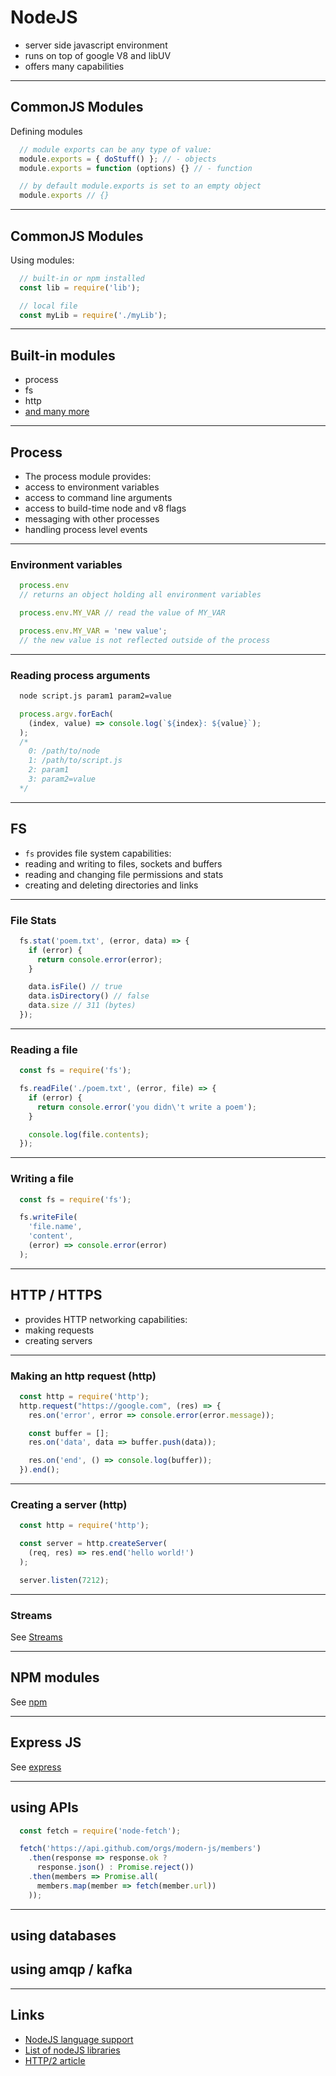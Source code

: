 # NodeJS

- server side javascript environment
- runs on top of google V8 and libUV
- offers many capabilities
---

## CommonJS Modules

Defining modules
```javascript
  // module exports can be any type of value:  
  module.exports = { doStuff() }; // - objects
  module.exports = function (options) {} // - function

  // by default module.exports is set to an empty object
  module.exports // {}
```
---

## CommonJS Modules

Using modules:
```javascript
  // built-in or npm installed
  const lib = require('lib');

  // local file
  const myLib = require('./myLib');
```
---

## Built-in modules

- process
- fs
- http
- [and many more](https://nodejs.org/api)

---

## Process

- The process module provides:
- access to environment variables
- access to command line arguments
- access to build-time node and v8 flags
- messaging with other processes
- handling process level events

---
### Environment variables

```javascript
  process.env
  // returns an object holding all environment variables

  process.env.MY_VAR // read the value of MY_VAR

  process.env.MY_VAR = 'new value';
  // the new value is not reflected outside of the process
```
---

### Reading process arguments

```bash
  node script.js param1 param2=value
```

```javascript
  process.argv.forEach(
    (index, value) => console.log(`${index}: ${value}`);
  );
  /*
    0: /path/to/node
    1: /path/to/script.js
    2: param1
    3: param2=value
  */
```
---

## FS

- `fs` provides file system capabilities:
- reading and writing to files, sockets and buffers
- reading and changing file permissions and stats
- creating and deleting directories and links
---

### File Stats

```javascript
  fs.stat('poem.txt', (error, data) => {
    if (error) {
      return console.error(error);
    }

    data.isFile() // true
    data.isDirectory() // false
    data.size // 311 (bytes)
  });
```
---

### Reading a file

```javascript
  const fs = require('fs');

  fs.readFile('./poem.txt', (error, file) => {
    if (error) {
      return console.error('you didn\'t write a poem');
    }

    console.log(file.contents);
  });
```
---

### Writing a file

```javascript
  const fs = require('fs');

  fs.writeFile(
    'file.name',
    'content',
    (error) => console.error(error)
  );
```
---

## HTTP / HTTPS

- provides HTTP networking capabilities:
- making requests
- creating servers
---

### Making an http request (http)

```javascript
  const http = require('http');
  http.request("https://google.com", (res) => {
    res.on('error', error => console.error(error.message));

    const buffer = [];
    res.on('data', data => buffer.push(data));

    res.on('end', () => console.log(buffer));
  }).end();
```
---

### Creating a server (http)

```javascript
  const http = require('http');

  const server = http.createServer(
    (req, res) => res.end('hello world!')
  );

  server.listen(7212);
```
---

### Streams

See [Streams](../../data-structures/streams/)

---

## NPM modules

See [npm](../../development-tools/npm/)

---

## Express JS

See [express](../../frameworks-and-libraries/express/)

---

## using APIs

```javascript
  const fetch = require('node-fetch');

  fetch('https://api.github.com/orgs/modern-js/members')
    .then(response => response.ok ?
      response.json() : Promise.reject())
    .then(members => Promise.all(
      members.map(member => fetch(member.url))
    ));
```
---

## using databases

## using amqp / kafka

---
## Links

- [NodeJS language support](http://node.green/)
- [List of nodeJS libraries](https://github.com/sindresorhus/awesome-nodejs)
- [HTTP/2 article](https://blog.risingstack.com/node-js-http-2-push/)

